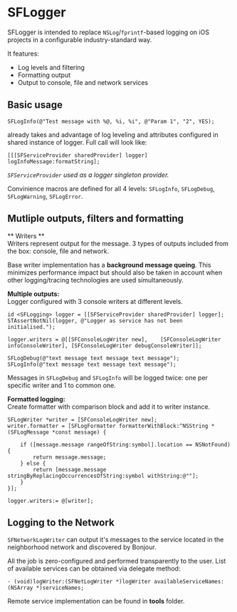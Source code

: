 # SFLogger

SFLogger is intended to replace `NSLog`/`fprintf`-based logging on iOS projects in a configurable industry-standard way. 

It features:

* Log levels and filtering 
* Formatting output
* Output to console, file and network services

## Basic usage

	SFLogInfo(@"Test message with %@, %i, %i", @"Param 1", "2", YES);

already takes and advantage of log leveling and attributes configured in shared instance of logger. Full call will look like: 

	[[[SFServiceProvider sharedProvider] logger] logInfoMessage:formatString];

*`SFServiceProvider` used as a logger singleton provider.*  

Convinience macros are defined for all 4 levels:
`SFLogInfo`, `SFLogDebug`, `SFLogWarning`, `SFLogError`.

## Mutliple outputs, filters and formatting
** Writers **  
Writers represent output for the message. 3 types of outputs included from the box: console, file and network.

Base writer implementation has a **background message queing**. This minimizes performance impact but should also be taken in account when other logging/tracing technologies are used simultaneously.

**Multiple outputs:**  
Logger configured with 3 console writers at different levels. 

	id <SFLogging> logger = [[SFServiceProvider sharedProvider] logger];
	STAssertNotNil(logger, @"Logger as service has not been initialised.");

	logger.writers = @[[SFConsoleLogWriter new], 	[SFConsoleLogWriter infoConsoleWriter], [SFConsoleLogWriter debugConsoleWriter]];

	SFLogDebug(@"text message text message text message");
	SFLogInfo(@"text message text message text message");

Messages in `SFLogDebug` and `SFLogInfo`  will be logged twice: one per specific writer and 1 to common one.

**Formatted logging:**  
Create formatter with comparison block and add it to writer instance. 

	SFLogWriter *writer = [SFConsoleLogWriter new];
	writer.formatter = [SFLogFormatter formatterWithBlock:^NSString *(SFLogMessage *const message) {
    
	    if ([message.message rangeOfString:symbol].location == NSNotFound) {
	        return message.message;
    	} else {
	        return [message.message stringByReplacingOccurrencesOfString:symbol withString:@""];
	    }
	}];

	logger.writers:= @[writer];

## Logging to the Network
`SFNetworkLogWriter` can output it's messages to the service located in the neighborhood network and discovered by Bonjour.

All the job is zero-configured and performed transparently to the user. List of available services can be obtained via delegate method:
		
	- (void)logWriter:(SFNetLogWriter *)logWriter availableServiceNames:(NSArray *)serviceNames;
	
Remote service implementation can be found in **tools** folder.
